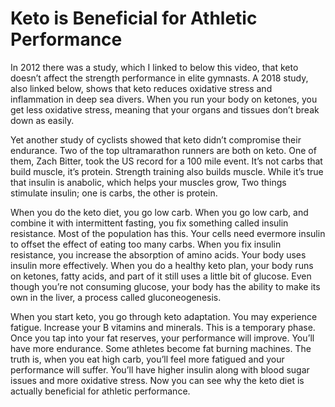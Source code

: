 # Keto is Beneficial for Athletic Performance

In 2012 there was a study, which I linked to below this video, that keto doesn’t affect the strength performance in elite gymnasts. A 2018 study, also linked below, shows that keto reduces oxidative stress and inflammation in deep sea divers. When you run your body on ketones, you get less oxidative stress, meaning that your organs and tissues don’t break down as easily.

Yet another study of cyclists showed that keto didn’t compromise their endurance. Two of the top ultramarathon runners are both on keto. One of them, Zach Bitter, took the US record for a 100 mile event. It’s not carbs that build muscle, it’s protein. Strength training also builds muscle. While it’s true that insulin is anabolic, which helps your muscles grow, Two things stimulate insulin; one is carbs, the other is protein.

When you do the keto diet, you go low carb. When you go low carb, and combine it with intermittent fasting, you fix something called insulin resistance. Most of the population has this. Your cells need evermore insulin to offset the effect of eating too many carbs. When you fix insulin resistance, you increase the absorption of amino acids. Your body uses insulin more effectively. When you do a healthy keto plan, your body runs on ketones, fatty acids, and part of it still uses a little bit of glucose. Even though you’re not consuming glucose, your body has the ability to make its own in the liver, a process called gluconeogenesis.

When you start keto, you go through keto adaptation. You may experience fatigue. Increase your B vitamins and minerals. This is a temporary phase. Once you tap into your fat reserves, your performance will improve. You’ll have more endurance. Some athletes become fat burning machines. The truth is, when you eat high carb, you’ll feel more fatigued and your performance will suffer. You’ll have higher insulin along with blood sugar issues and more oxidative stress. Now you can see why the keto diet is actually beneficial for athletic performance.